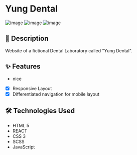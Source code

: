 # Yung Dental
![image](https://ik.imagekit.io/tfcgjzp4c/GITHUB_YUNG/final_git.jpg?updatedAt=1685010987367)
![image](https://ik.imagekit.io/tfcgjzp4c/GITHUB_YUNG/Github_yung1_gRn3I_mWk?updatedAt=1685008608430)
![image](https://ik.imagekit.io/tfcgjzp4c/GITHUB_YUNG/__%D7%A6%D7%99%D7%9C%D7%95%D7%9D_%D7%9E%D7%A1%D7%9A__197_.png?updatedAt=1685008480193)

## 📖 Description

Website of a fictional Dental Laboratory called "Yung Dental".

## ✨ Features
- nice
- [x] Responsive Layout
- [x] Differentiated navigation for mobile layout

## 🛠️ Technologies Used

- HTML 5
- REACT
- CSS 3
- SCSS
- JavaScript
